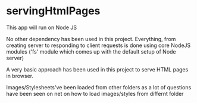 # servingHtmlPages
This app will run on Node JS

No other dependency has been used in this project. Everything, from creating server to responding to client requests is done using core
NodeJS modules ('fs' module which comes up with the default setup of Node server)

A very basic approach has been used in this project to serve HTML pages in browser.

Images/Stylesheets've been loaded from other folders as a lot of questions have been seen on net on how to load images/styles from differnt folder

